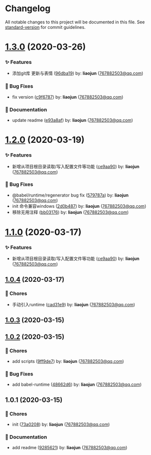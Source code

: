 # Changelog

All notable changes to this project will be documented in this file. See [standard-version](https://github.com/conventional-changelog/standard-version) for commit guidelines.

# [1.3.0](https://github.com/aisriver/codeact/compare/v1.2.0...v1.3.0) (2020-03-26)


### ✨ Features

* 添加git库 更新与表情 ([96dba19](https://github.com/aisriver/codeact/commit/96dba19)) by: **liaojun** (767882503@qq.com)


### 🐛 Bug Fixes

* fix version ([c9f6787](https://github.com/aisriver/codeact/commit/c9f6787)) by: **liaojun** (767882503@qq.com)


### 📝 Documentation

* update readme ([e93a8af](https://github.com/aisriver/codeact/commit/e93a8af)) by: **liaojun** (767882503@qq.com)



# [1.2.0](https://github.com/aisriver/codeact/compare/v1.0.4...v1.2.0) (2020-03-19)


### ✨ Features

* 新增从项目根目录读取/写入配置文件等功能 ([ce9aa90](https://github.com/aisriver/codeact/commit/ce9aa90)) by: **liaojun** (767882503@qq.com)


### 🐛 Bug Fixes

* @babel/runtime/regenerator bug fix ([579787a](https://github.com/aisriver/codeact/commit/579787a)) by: **liaojun** (767882503@qq.com)
* init 命令兼容windows ([2d0b487](https://github.com/aisriver/codeact/commit/2d0b487)) by: **liaojun** (767882503@qq.com)
* 移除无用注释 ([bb03176](https://github.com/aisriver/codeact/commit/bb03176)) by: **liaojun** (767882503@qq.com)



# [1.1.0](https://github.com/aisriver/codeact/compare/v1.0.4...v1.1.0) (2020-03-17)


### ✨ Features

* 新增从项目根目录读取/写入配置文件等功能 ([ce9aa90](https://github.com/aisriver/codeact/commit/ce9aa90)) by: **liaojun** (767882503@qq.com)



## [1.0.4](https://github.com/aisriver/codeact/compare/v1.0.3...v1.0.4) (2020-03-17)


### 🎫 Chores

* 手动引入runtime ([cad31e9](https://github.com/aisriver/codeact/commit/cad31e9)) by: **liaojun** (767882503@qq.com)



## [1.0.3](https://github.com/aisriver/codeact/compare/v1.0.2...v1.0.3) (2020-03-15)



## [1.0.2](https://github.com/aisriver/codeact/compare/v1.0.1...v1.0.2) (2020-03-15)


### 🎫 Chores

* add scripts ([9ff9de7](https://github.com/aisriver/codeact/commit/9ff9de7)) by: **liaojun** (767882503@qq.com)


### 🐛 Bug Fixes

* add babel-runtime ([48662d6](https://github.com/aisriver/codeact/commit/48662d6)) by: **liaojun** (767882503@qq.com)



## 1.0.1 (2020-03-15)


### 🎫 Chores

* init ([73a0208](https://github.com/aisriver/codeact/commit/73a0208)) by: **liaojun** (767882503@qq.com)


### 📝 Documentation

* add readme ([9285621](https://github.com/aisriver/codeact/commit/9285621)) by: **liaojun** (767882503@qq.com)



